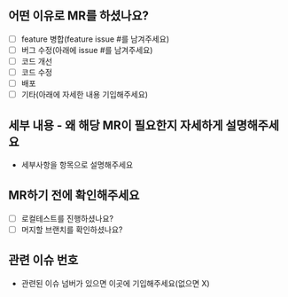   ## 어떤 이유로 MR를 하셨나요?
  - [ ] feature 병합(feature issue #를 남겨주세요)
  - [ ] 버그 수정(아래에 issue #를 남겨주세요)
  - [ ] 코드 개선
  - [ ] 코드 수정
  - [ ] 배포
  - [ ] 기타(아래에 자세한 내용 기입해주세요)

  ## 세부 내용 - 왜 해당 MR이 필요한지 자세하게 설명해주세요
  - 세부사항을 항목으로 설명해주세요

  ## MR하기 전에 확인해주세요
  - [ ] 로컬테스트를 진행하셨나요?
  - [ ] 머지할 브랜치를 확인하셨나요?

  ## 관련 이슈 번호
  - 관련된 이슈 넘버가 있으면 이곳에 기입해주세요(없으면 X)
